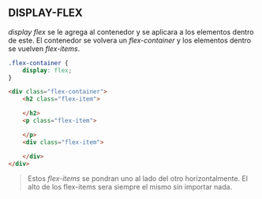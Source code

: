 ## DISPLAY-FLEX

*display flex* se le agrega al contenedor y se aplicara a los elementos dentro de este. El contenedor se volvera un *flex-container* y los elementos dentro se vuelven *flex-items*.

```css
.flex-container {
    display: flex;
}
```

```html
<div class="flex-container">
    <h2 class="flex-item">

    </h2>
    <p class="flex-item">

    </p>
    <div class="flex-item">

    </div>
</div>
```

>Estos *flex-items* se pondran uno al lado del otro horizontalmente. El alto de los flex-items sera siempre el mismo sin importar nada.